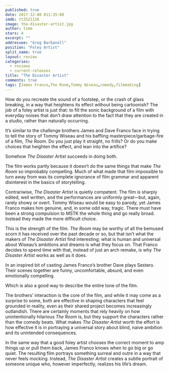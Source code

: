 ```yaml
---
published: true
date: 2017-12-08 011:35:00
imdb: tt3521126
image: the-disaster-artist.jpg
author: timm
stars: 4
excerpt: ""
addressee: "Greg Barbanell"
position: "Foley Artist"
split_name: true
layout: review
categories: 
  - reviews
  - current-releases
title: "The Disaster Artist"
comments: true
tags: [James Franco,The Room,Tommy Wiseau,comedy,filmmaking]
---
```

How do you recreate the sound of a footstep, or the crash of glass breaking, in a way that heightens its effect without being cartoonish? The job of a foley artist is just that: to fill the sonic background of a film with everyday noises that don’t draw attention to the fact that they are created in a studio, rather than naturally occurring.

It’s similar to the challenge brothers James and Dave Franco face in trying to tell the story of Tommy Wiseau and his baffling masterpiece/garbage-fire of a film, _The Room_. Do you just play it straight, no frills? Or do you make choices that heighten the effect, and lean into the artifice?

Somehow _The Disaster Artist_ succeeds in doing both.

The film works partly because it doesn’t do the same things that make _The Room_ so improbably compelling. Much of what made that film impossible to turn away from was its complete ignorance of film grammar and apparent disinterest in the basics of storytelling.

Contrariwise, _The Disaster Artist_ is quietly competent. The film is sharply edited, well written, and the performances are uniformly great—but, again, rarely showy or overt. Tommy Wiseau would be easy to parody, yet James Franco makes him genuine, and, in some odd way, tragic. There must have been a strong compulsion to MSTK the whole thing and go really broad. Instead they made the more difficult choice.

This is the strength of the film. _The Room_ may be worthy of all the bemused scorn it has received over the past decade or so, but that isn’t what the makers of _The Disaster Artist_ find interesting; what is human and universal about Wiseau’s ambitions and dreams is what they focus on. That Franco decides to spend time with that, instead of just an arch remake, is why _The Disaster Artist_ works as well as it does.

In an inspired bit of casting James Franco’s brother Dave plays Sestero. Their scenes together are funny, uncomfortable, absurd, and even emotionally compelling.

Which is also a good way to describe the entire tone of the film.

The brothers’ interaction is the core of the film, and while it may come as a surprise to some, both are effective in shaping characters that feel grounded in reality, even as their shared project becomes increasingly outlandish. There are certainly moments that rely heavily on how unintentionally hilarious _The Room_ is, but they support the characters rather than the comedy beats. What makes _The Disaster Artist_ worth the effort is how effective it is in portraying a universal story about blind, naive ambition and its unintended consequences.

In the same way that a good foley artist chooses the correct moment to amp things up or pull them back, James Franco knows when to go big or go quiet. The resulting film portrays something surreal and outre in a way that never feels mocking. Instead, _The Disaster Artist_ creates a subtle portrait of someone unique who, however imperfectly, realizes his life’s dream.